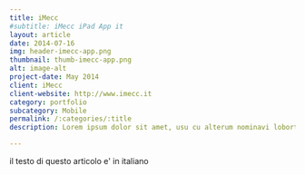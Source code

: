 ```yaml
---
title: iMecc
#subtitle: iMecc iPad App it
layout: article
date: 2014-07-16
img: header-imecc-app.png
thumbnail: thumb-imecc-app.png
alt: image-alt
project-date: May 2014
client: iMecc
client-website: http://www.imecc.it
category: portfolio
subcategory: Mobile
permalink: /:categories/:title
description: Lorem ipsum dolor sit amet, usu cu alterum nominavi lobortis. At duo novum diceret. Tantas apeirian vix et, usu sanctus postulant inciderint ut, populo diceret necessitatibus in vim. Cu eum dicam feugiat noluisse.

---
```


il testo di questo articolo e' in italiano
